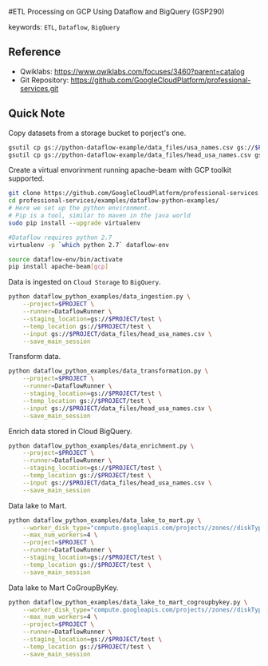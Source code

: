 #ETL Processing on GCP Using Dataflow and BigQuery (GSP290)

keywords: `ETL`, `Dataflow`, `BigQuery`

## Reference

* Qwiklabs: https://www.qwiklabs.com/focuses/3460?parent=catalog
* Git Repository: https://github.com/GoogleCloudPlatform/professional-services.git



## Quick Note

Copy datasets from a storage bucket to porject's one.

```sh
gsutil cp gs://python-dataflow-example/data_files/usa_names.csv gs://$PROJECT/data_files/
gsutil cp gs://python-dataflow-example/data_files/head_usa_names.csv gs://$PROJECT/data_files/
```

Create a virtual envorinment running apache-beam with GCP toolkit supported.

```sh
git clone https://github.com/GoogleCloudPlatform/professional-services.git
cd professional-services/examples/dataflow-python-examples/
# Here we set up the python environment.
# Pip is a tool, similar to maven in the java world
sudo pip install --upgrade virtualenv

#Dataflow requires python 2.7
virtualenv -p `which python 2.7` dataflow-env

source dataflow-env/bin/activate
pip install apache-beam[gcp]
```

Data is ingested on `Cloud Storage` to `BigQuery`.

```sh
python dataflow_python_examples/data_ingestion.py \
	--project=$PROJECT \
	--runner=DataflowRunner \
	--staging_location=gs://$PROJECT/test \
	--temp_location gs://$PROJECT/test \
	--input gs://$PROJECT/data_files/head_usa_names.csv \
	--save_main_session
```

Transform data.

```sh
python dataflow_python_examples/data_transformation.py \
	--project=$PROJECT \
	--runner=DataflowRunner \
	--staging_location=gs://$PROJECT/test \
	--temp_location gs://$PROJECT/test \
	--input gs://$PROJECT/data_files/head_usa_names.csv \
	--save_main_session
```

Enrich data stored in Cloud BigQuery.

```sh
python dataflow_python_examples/data_enrichment.py \
	--project=$PROJECT \
	--runner=DataflowRunner \
	--staging_location=gs://$PROJECT/test \
	--temp_location gs://$PROJECT/test \
	--input gs://$PROJECT/data_files/head_usa_names.csv \
	--save_main_session
```

Data lake to Mart.

```sh
python dataflow_python_examples/data_lake_to_mart.py \
	--worker_disk_type="compute.googleapis.com/projects//zones//diskTypes/pd-ssd" \
	--max_num_workers=4 \
	--project=$PROJECT \
	--runner=DataflowRunner \
	--staging_location=gs://$PROJECT/test \
	--temp_location gs://$PROJECT/test \
	--save_main_session
```

Data lake to Mart CoGroupByKey.

```sh
python dataflow_python_examples/data_lake_to_mart_cogroupbykey.py \
	--worker_disk_type="compute.googleapis.com/projects//zones//diskTypes/pd-ssd" \
	--max_num_workers=4 \
	--project=$PROJECT \
	--runner=DataflowRunner \
	--staging_location=gs://$PROJECT/test \
	--temp_location gs://$PROJECT/test \
	--save_main_session
```

